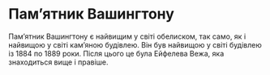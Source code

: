 # Пам’ятник Вашингтону

Пам’ятник Вашингтону є найвищим у світі обелиском, так само, як і найвищою у
світі кам’яною будівлею. Він був найвищою у світі будівлею із 1884 по 1889 роки.
Після цього це була Ейфелева Вежа, яка знаходиться вище і правіше.

